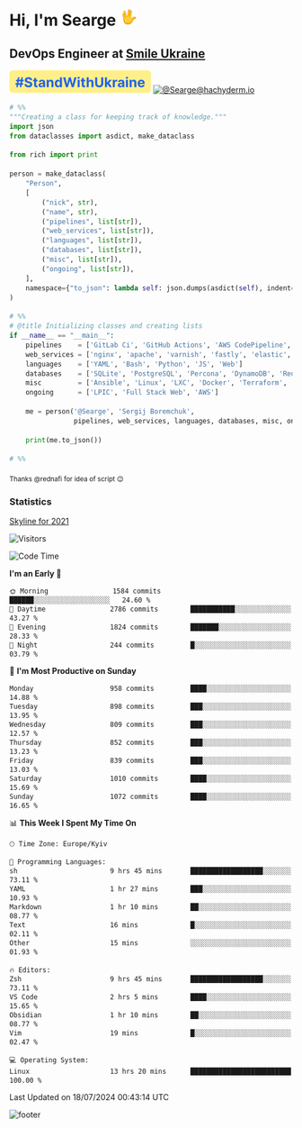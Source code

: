 # Hi, I'm Searge <img src="images/vulcan.webp" style="display: inline-block; margin: 0; height: 2rem" alt="Vulcan salute" />

## DevOps Engineer at [Smile Ukraine](https://smile-ukraine.com/en)

[![Stand With Ukraine](https://raw.githubusercontent.com/vshymanskyy/StandWithUkraine/main/badges/StandWithUkraine.svg)](https://stand-with-ukraine.pp.ua)
<a rel="me" href="https://hachyderm.io/@Searge">![@Searge@hachyderm.io](https://img.shields.io/badge/-@Searge-%232B90D9?logo=mastodon&logoColor=white)</a>

```python
# %%
"""Creating a class for keeping track of knowledge."""
import json
from dataclasses import asdict, make_dataclass

from rich import print

person = make_dataclass(
    "Person",
    [
        ("nick", str),
        ("name", str),
        ("pipelines", list[str]),
        ("web_services", list[str]),
        ("languages", list[str]),
        ("databases", list[str]),
        ("misc", list[str]),
        ("ongoing", list[str]),
    ],
    namespace={"to_json": lambda self: json.dumps(asdict(self), indent=4)},
)

# %%
# @title Initializing classes and creating lists
if __name__ == "__main__":
    pipelines    = ['GitLab Ci', 'GitHub Actions', 'AWS CodePipeline', 'Jenkins']
    web_services = ['nginx', 'apache', 'varnish', 'fastly', 'elastic', 'solr']
    languages    = ['YAML', 'Bash', 'Python', 'JS', 'Web']
    databases    = ['SQLite', 'PostgreSQL', 'Percona', 'DynamoDB', 'Redis']
    misc         = ['Ansible', 'Linux', 'LXC', 'Docker', 'Terraform', 'AWS']
    ongoing      = ['LPIC', 'Full Stack Web', 'AWS']

    me = person('@Searge', 'Sergij Boremchuk',
                pipelines, web_services, languages, databases, misc, ongoing)

    print(me.to_json())

# %%

```

<sub>Thanks @rednafi for idea of script :wink:</sub>

### Statistics

[Skyline for 2021](https://skyline.github.com/Searge/2021)

![Visitors](https://komarev.com/ghpvc/?username=searge&label=Profile%20views&color=0e75b6&style=flat) 
<!--START_SECTION:waka-->
![Code Time](http://img.shields.io/badge/Code%20Time-2%2C664%20hrs%2026%20mins-blue)

**I'm an Early 🐤** 

```text
🌞 Morning                1584 commits        ██████░░░░░░░░░░░░░░░░░░░   24.60 % 
🌆 Daytime                2786 commits        ███████████░░░░░░░░░░░░░░   43.27 % 
🌃 Evening                1824 commits        ███████░░░░░░░░░░░░░░░░░░   28.33 % 
🌙 Night                  244 commits         █░░░░░░░░░░░░░░░░░░░░░░░░   03.79 % 
```
📅 **I'm Most Productive on Sunday** 

```text
Monday                   958 commits         ████░░░░░░░░░░░░░░░░░░░░░   14.88 % 
Tuesday                  898 commits         ███░░░░░░░░░░░░░░░░░░░░░░   13.95 % 
Wednesday                809 commits         ███░░░░░░░░░░░░░░░░░░░░░░   12.57 % 
Thursday                 852 commits         ███░░░░░░░░░░░░░░░░░░░░░░   13.23 % 
Friday                   839 commits         ███░░░░░░░░░░░░░░░░░░░░░░   13.03 % 
Saturday                 1010 commits        ████░░░░░░░░░░░░░░░░░░░░░   15.69 % 
Sunday                   1072 commits        ████░░░░░░░░░░░░░░░░░░░░░   16.65 % 
```


📊 **This Week I Spent My Time On** 

```text
🕑︎ Time Zone: Europe/Kyiv

💬 Programming Languages: 
sh                       9 hrs 45 mins       ██████████████████░░░░░░░   73.11 % 
YAML                     1 hr 27 mins        ███░░░░░░░░░░░░░░░░░░░░░░   10.93 % 
Markdown                 1 hr 10 mins        ██░░░░░░░░░░░░░░░░░░░░░░░   08.77 % 
Text                     16 mins             █░░░░░░░░░░░░░░░░░░░░░░░░   02.11 % 
Other                    15 mins             ░░░░░░░░░░░░░░░░░░░░░░░░░   01.93 % 

🔥 Editors: 
Zsh                      9 hrs 45 mins       ██████████████████░░░░░░░   73.11 % 
VS Code                  2 hrs 5 mins        ████░░░░░░░░░░░░░░░░░░░░░   15.65 % 
Obsidian                 1 hr 10 mins        ██░░░░░░░░░░░░░░░░░░░░░░░   08.77 % 
Vim                      19 mins             █░░░░░░░░░░░░░░░░░░░░░░░░   02.47 % 

💻 Operating System: 
Linux                    13 hrs 20 mins      █████████████████████████   100.00 % 
```


 Last Updated on 18/07/2024 00:43:14 UTC
<!--END_SECTION:waka-->

![footer](https://capsule-render.vercel.app/api?type=waving&color=gradient&customColorList=14,21&height=82&section=footer)
